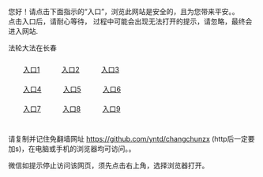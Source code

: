 您好！请点击下面指示的“入口”，浏览此网站是安全的，且为您带来平安。。 <br/>
点击入口后，请耐心等待， 过程中可能会出现无法打开的提示，请忽略，最终会进入网站. </br>

法轮大法在长春<br/>
<div style="padding:10px"><a style="margin:20px" target="_blank" href="https://dc06h4r740i1b.cloudfront.net/2Qpsp?qsvanvqi" id="ccLink1" rel="nofollow">入口1</a> <a target="_blank" style="margin:20px" href="https://d3uw6jrclitsaq.cloudfront.net/2Qpsp?iqxvrih" id="ccLink2" rel="nofollow">入口2</a> <a style="margin:20px" target="_blank" href="https://d3ftxtl6p9bymu.cloudfront.net/2Qpsp?wuijp" id="ccLink3" rel="nofollow">入口3</a></div>

<div style="padding:10px" ><a style="margin:20px" target="_blank" href="https://dc06h4r740i1b.cloudfront.net/2Qpsp?qsvanvqi" id="ccLink4" rel="nofollow">入口4</a> <a style="margin:20px" href="https://d3uw6jrclitsaq.cloudfront.net/2Qpsp?iqxvrih" target="_blank" id="ccLink5" rel="nofollow">入口5</a> <a style="margin:20px" href="https://d3ftxtl6p9bymu.cloudfront.net/2Qpsp?wuijp" target="_blank" id="ccLink6" rel="nofollow">入口6</a></div>

<div style="padding:10px"><a style="margin:20px" target="_blank" href="https://dc06h4r740i1b.cloudfront.net/2Qpsp?qsvanvqi" id="ccLink7" rel="nofollow">入口7</a> <a style="margin:20px" href="https://d3uw6jrclitsaq.cloudfront.net/2Qpsp?iqxvrih" target="_blank" id="ccLink8" rel="nofollow">入口8</a> <a style="margin:20px" target="_blank" href="https://d3ftxtl6p9bymu.cloudfront.net/2Qpsp?wuijp" id="ccLink9" rel="nofollow">入口9</a></div>

<br/>



请复制并记住免翻墙网址 https://github.com/yntd/changchunzx (http后一定要加s)，在电脑或手机的浏览器均可访问。。<br/>

微信如提示停止访问该网页，须先点击右上角，选择浏览器打开。
